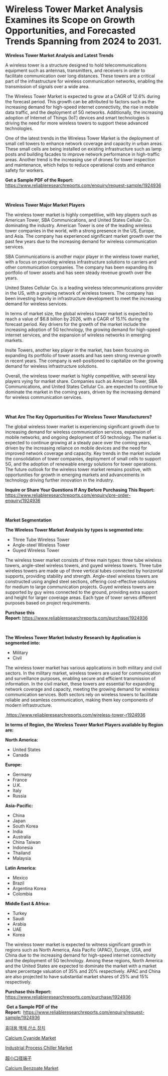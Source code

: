<p><h1>Wireless Tower Market Analysis Examines its Scope on Growth Opportunities, and Forecasted Trends Spanning from 2024 to 2031.</h1></p><p><strong>Wireless Tower Market Analysis and Latest Trends</strong></p>
<p><p>A wireless tower is a structure designed to hold telecommunications equipment such as antennas, transmitters, and receivers in order to facilitate communication over long distances. These towers are a critical part of the infrastructure for wireless communication networks, enabling the transmission of signals over a wide area.</p><p>The Wireless Tower Market is expected to grow at a CAGR of 12.6% during the forecast period. This growth can be attributed to factors such as the increasing demand for high-speed internet connectivity, the rise in mobile data traffic, and the deployment of 5G networks. Additionally, the increasing adoption of Internet of Things (IoT) devices and smart technologies is driving the need for more wireless towers to support these advanced technologies.</p><p>One of the latest trends in the Wireless Tower Market is the deployment of small cell towers to enhance network coverage and capacity in urban areas. These small cells are being installed on existing infrastructure such as lamp posts and building facades to improve network performance in high-traffic areas. Another trend is the increasing use of drones for tower inspection and maintenance, which helps to reduce operational costs and enhance safety for workers.</p></p>
<p><strong>Get a Sample PDF of the Report:&nbsp;</strong> <a href="https://www.reliableresearchreports.com/enquiry/request-sample/1924936">https://www.reliableresearchreports.com/enquiry/request-sample/1924936</a></p>
<p>&nbsp;</p>
<p><strong>Wireless Tower Major Market Players</strong></p>
<p><p>The wireless tower market is highly competitive, with key players such as American Tower, SBA Communications, and United States Cellular Co. dominating the industry. American Tower is one of the leading wireless tower companies in the world, with a strong presence in the US, Europe, and Asia. The company has experienced significant market growth over the past few years due to the increasing demand for wireless communication services.</p><p>SBA Communications is another major player in the wireless tower market, with a focus on providing wireless infrastructure solutions to carriers and other communication companies. The company has been expanding its portfolio of tower assets and has seen steady revenue growth over the years.</p><p>United States Cellular Co. is a leading wireless telecommunications provider in the US, with a growing network of wireless towers. The company has been investing heavily in infrastructure development to meet the increasing demand for wireless services.</p><p>In terms of market size, the global wireless tower market is expected to reach a value of $6.8 billion by 2026, with a CAGR of 15.1% during the forecast period. Key drivers for the growth of the market include the increasing adoption of 5G technology, the growing demand for high-speed internet services, and the expansion of wireless networks in emerging markets.</p><p>Insite Towers, another key player in the market, has been focusing on expanding its portfolio of tower assets and has seen strong revenue growth in recent years. The company is well-positioned to capitalize on the growing demand for wireless infrastructure solutions.</p><p>Overall, the wireless tower market is highly competitive, with several key players vying for market share. Companies such as American Tower, SBA Communications, and United States Cellular Co. are expected to continue to dominate the market in the coming years, driven by the increasing demand for wireless communication services.</p></p>
<p>&nbsp;</p>
<p><strong>What Are The Key Opportunities For Wireless Tower Manufacturers?</strong></p>
<p><p>The global wireless tower market is experiencing significant growth due to increasing demand for wireless communication services, expansion of mobile networks, and ongoing deployment of 5G technology. The market is expected to continue growing at a steady pace over the coming years, driven by the increasing reliance on mobile devices and the need for improved network coverage and capacity. Key trends in the market include the consolidation of tower companies, deployment of small cells to support 5G, and the adoption of renewable energy solutions for tower operations. The future outlook for the wireless tower market remains positive, with opportunities for growth in emerging markets and advancements in technology driving further innovation in the industry.</p></p>
<p><strong>Inquire or Share Your Questions If Any Before Purchasing This Report:</strong> <a href="https://www.reliableresearchreports.com/enquiry/pre-order-enquiry/1924936">https://www.reliableresearchreports.com/enquiry/pre-order-enquiry/1924936</a></p>
<p>&nbsp;</p>
<p><strong>Market Segmentation</strong></p>
<p><strong>The Wireless Tower Market Analysis by types is segmented into:</strong></p>
<p><ul><li>Three Tube Wireless Tower</li><li>Angle-steel Wireless Tower</li><li>Guyed Wireless Tower</li></ul></p>
<p><p>The wireless tower market consists of three main types: three tube wireless towers, angle-steel wireless towers, and guyed wireless towers. Three tube wireless towers are made up of three vertical tubes connected by horizontal supports, providing stability and strength. Angle-steel wireless towers are constructed using angled steel sections, offering cost-effective solutions for medium to large communication projects. Guyed wireless towers are supported by guy wires connected to the ground, providing extra support and height for larger coverage areas. Each type of tower serves different purposes based on project requirements.</p></p>
<p><strong>Purchase this Report:&nbsp;</strong><a href="https://www.reliableresearchreports.com/purchase/1924936">https://www.reliableresearchreports.com/purchase/1924936</a></p>
<p>&nbsp;</p>
<p><strong>The Wireless Tower Market Industry Research by Application is segmented into:</strong></p>
<p><ul><li>Military</li><li>Civil</li></ul></p>
<p><p>The wireless tower market has various applications in both military and civil sectors. In the military market, wireless towers are used for communication and surveillance purposes, enabling secure and efficient transmission of information. In the civil market, these towers are essential for expanding network coverage and capacity, meeting the growing demand for wireless communication services. Both sectors rely on wireless towers to facilitate reliable and seamless communication, making them key components of modern infrastructure.</p></p>
<p><a href="https://www.reliableresearchreports.com/wireless-tower-r1924936">&nbsp;https://www.reliableresearchreports.com/wireless-tower-r1924936</a></p>
<p><strong>In terms of Region, the Wireless Tower Market Players available by Region are:</strong></p>
<p>
    <p> <strong> North America: </strong>
        <ul>
            <li>United States</li>
            <li>Canada</li>
        </ul>
        </p> 
    <p> <strong> Europe: </strong>
        <ul>
            <li>Germany</li>
            <li>France</li>
            <li>U.K.</li>
            <li>Italy</li>
            <li>Russia</li>
        </ul>
        </p> 
    <p> <strong> Asia-Pacific: </strong>
        <ul>
            <li>China</li>
            <li>Japan</li>
            <li>South Korea</li>
            <li>India</li>
            <li>Australia</li>
            <li>China Taiwan</li>
            <li>Indonesia</li>
            <li>Thailand</li>
            <li>Malaysia</li>
        </ul>
        </p> 
    <p> <strong> Latin America: </strong>
        <ul>
            <li>Mexico</li>
            <li>Brazil</li>
            <li>Argentina Korea</li>
            <li>Colombia</li>
        </ul>
        </p> 
    <p> <strong> Middle East & Africa: </strong>
        <ul>
            <li>Turkey</li>
            <li>Saudi</li>
            <li>Arabia</li>
            <li>UAE</li>
            <li>Korea</li>
        </ul>
    </p>
    </p>
<p><p>The wireless tower market is expected to witness significant growth in regions such as North America, Asia Pacific (APAC), Europe, USA, and China due to the increasing demand for high-speed internet connectivity and the deployment of 5G technology. Among these regions, North America and the United States are expected to dominate the market with a market share percentage valuation of 35% and 20% respectively. APAC and China are also projected to have substantial market shares of 25% and 15% respectively.</p></p>
<p><strong>Purchase this Report: </strong><a href="https://www.reliableresearchreports.com/purchase/1924936">https://www.reliableresearchreports.com/purchase/1924936</a></p>
<p>&nbsp;<strong>Get a Sample PDF of the Report:&nbsp;&nbsp;</strong><a href="https://www.reliableresearchreports.com/enquiry/request-sample/1924936">https://www.reliableresearchreports.com/enquiry/request-sample/1924936</a></p>
<p><strong></strong></p>
<p><p><a href="https://medium.com/@abelusikowski95672023/%ED%9C%B4%EB%8C%80%EC%9A%A9-%EC%95%A1%EC%B2%B4-%EC%82%B0%EC%86%8C-%EC%9E%A5%EC%B9%98-%EC%8B%9C%EC%9E%A5-%EC%A0%84%EB%A7%9D-%EC%82%B0%EC%97%85-%EA%B0%9C%EC%9A%94-%EB%B0%8F-%EC%98%88%EC%B8%A1-2024%EB%85%84-2031%EB%85%84-b1ba0b62be21">휴대용 액체 산소 장치</a></p><p><a href="https://issuu.com/reportprime-2/docs/calcium-cyanide-market-size-2030.pptx">Calcium Cyanide Market</a></p><p><a href="https://github.com/PeterParrish5/Market-Research-Report-List-4/blob/main/industrial-process-chiller-market.md">Industrial Process Chiller Market</a></p><p><a href="https://medium.com/@deontestanton2023/%E9%9D%9E%E5%B8%B8%E3%81%AB%E5%B0%8F%E3%81%95%E3%81%84%E5%8F%A3%E5%BE%84%E7%AB%AF%E6%9C%AB%E5%B8%82%E5%A0%B4%E8%A6%8F%E6%A8%A1%E3%81%A8%E5%B8%82%E5%A0%B4%E5%8B%95%E5%90%91-%E5%AE%8C%E5%85%A8%E3%81%AA%E6%A5%AD%E7%95%8C%E6%A6%82%E8%A6%81-2024%E5%B9%B4%E3%81%8B%E3%82%892031%E5%B9%B4-3830c4e0e96a">超小口径端子</a></p><p><a href="https://issuu.com/reportprime-2/docs/calcium-benzoate-market-size-2030.pptx">Calcium Benzoate Market</a></p></p>